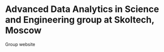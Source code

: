 Advanced Data Analytics in Science and Engineering group at Skoltech, Moscow
=====================================

Group website
